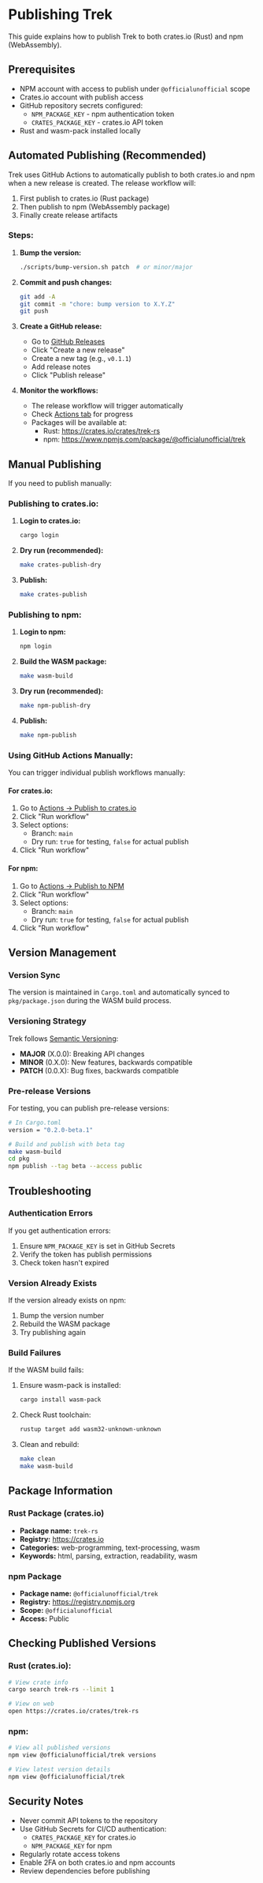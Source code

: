 # Publishing Trek

This guide explains how to publish Trek to both crates.io (Rust) and npm (WebAssembly).

## Prerequisites

- NPM account with access to publish under `@officialunofficial` scope
- Crates.io account with publish access
- GitHub repository secrets configured:
  - `NPM_PACKAGE_KEY` - npm authentication token
  - `CRATES_PACKAGE_KEY` - crates.io API token
- Rust and wasm-pack installed locally

## Automated Publishing (Recommended)

Trek uses GitHub Actions to automatically publish to both crates.io and npm when a new release is created. The release workflow will:

1. First publish to crates.io (Rust package)
2. Then publish to npm (WebAssembly package)
3. Finally create release artifacts

### Steps:

1. **Bump the version:**
   ```bash
   ./scripts/bump-version.sh patch  # or minor/major
   ```

2. **Commit and push changes:**
   ```bash
   git add -A
   git commit -m "chore: bump version to X.Y.Z"
   git push
   ```

3. **Create a GitHub release:**
   - Go to [GitHub Releases](https://github.com/officialunofficial/trek/releases)
   - Click "Create a new release"
   - Create a new tag (e.g., `v0.1.1`)
   - Add release notes
   - Click "Publish release"

4. **Monitor the workflows:**
   - The release workflow will trigger automatically
   - Check [Actions tab](https://github.com/officialunofficial/trek/actions) for progress
   - Packages will be available at:
     - Rust: https://crates.io/crates/trek-rs
     - npm: https://www.npmjs.com/package/@officialunofficial/trek

## Manual Publishing

If you need to publish manually:

### Publishing to crates.io:

1. **Login to crates.io:**
   ```bash
   cargo login
   ```

2. **Dry run (recommended):**
   ```bash
   make crates-publish-dry
   ```

3. **Publish:**
   ```bash
   make crates-publish
   ```

### Publishing to npm:

1. **Login to npm:**
   ```bash
   npm login
   ```

2. **Build the WASM package:**
   ```bash
   make wasm-build
   ```

3. **Dry run (recommended):**
   ```bash
   make npm-publish-dry
   ```

4. **Publish:**
   ```bash
   make npm-publish
   ```

### Using GitHub Actions Manually:

You can trigger individual publish workflows manually:

#### For crates.io:
1. Go to [Actions → Publish to crates.io](https://github.com/officialunofficial/trek/actions/workflows/crates-publish.yml)
2. Click "Run workflow"
3. Select options:
   - Branch: `main`
   - Dry run: `true` for testing, `false` for actual publish
4. Click "Run workflow"

#### For npm:
1. Go to [Actions → Publish to NPM](https://github.com/officialunofficial/trek/actions/workflows/npm-publish.yml)
2. Click "Run workflow"
3. Select options:
   - Branch: `main`
   - Dry run: `true` for testing, `false` for actual publish
4. Click "Run workflow"

## Version Management

### Version Sync

The version is maintained in `Cargo.toml` and automatically synced to `pkg/package.json` during the WASM build process.

### Versioning Strategy

Trek follows [Semantic Versioning](https://semver.org/):

- **MAJOR** (X.0.0): Breaking API changes
- **MINOR** (0.X.0): New features, backwards compatible
- **PATCH** (0.0.X): Bug fixes, backwards compatible

### Pre-release Versions

For testing, you can publish pre-release versions:

```bash
# In Cargo.toml
version = "0.2.0-beta.1"

# Build and publish with beta tag
make wasm-build
cd pkg
npm publish --tag beta --access public
```

## Troubleshooting

### Authentication Errors

If you get authentication errors:

1. Ensure `NPM_PACKAGE_KEY` is set in GitHub Secrets
2. Verify the token has publish permissions
3. Check token hasn't expired

### Version Already Exists

If the version already exists on npm:

1. Bump the version number
2. Rebuild the WASM package
3. Try publishing again

### Build Failures

If the WASM build fails:

1. Ensure wasm-pack is installed:
   ```bash
   cargo install wasm-pack
   ```

2. Check Rust toolchain:
   ```bash
   rustup target add wasm32-unknown-unknown
   ```

3. Clean and rebuild:
   ```bash
   make clean
   make wasm-build
   ```

## Package Information

### Rust Package (crates.io)
- **Package name:** `trek-rs`
- **Registry:** https://crates.io
- **Categories:** web-programming, text-processing, wasm
- **Keywords:** html, parsing, extraction, readability, wasm

### npm Package
- **Package name:** `@officialunofficial/trek`
- **Registry:** https://registry.npmjs.org
- **Scope:** `@officialunofficial`
- **Access:** Public

## Checking Published Versions

### Rust (crates.io):

```bash
# View crate info
cargo search trek-rs --limit 1

# View on web
open https://crates.io/crates/trek-rs
```

### npm:

```bash
# View all published versions
npm view @officialunofficial/trek versions

# View latest version details
npm view @officialunofficial/trek
```

## Security Notes

- Never commit API tokens to the repository
- Use GitHub Secrets for CI/CD authentication:
  - `CRATES_PACKAGE_KEY` for crates.io
  - `NPM_PACKAGE_KEY` for npm
- Regularly rotate access tokens
- Enable 2FA on both crates.io and npm accounts
- Review dependencies before publishing